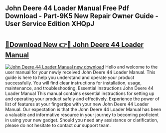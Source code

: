 ## John Deere 44 Loader Manual Free Pdf Download - Part-9K5 New Repair Owner Guide - User Service Edition XHQpJ

# <h2><a href="http://bc90324.oget.top/?id=John+Deere+44+Loader+Manual">🔗Download New 👉🔴 John Deere 44 Loader Manual</a></h2>

[![John Deere 44 Loader Manual new download](https://i.imgur.com/5g1atiW.png)](http://bc90324.oget.top/?id=John+Deere+44+Loader+Manual)
Hello and welcome to the user manual for your newly received John Deere 44 Loader Manual. This guide is here to help you understand and operate your product successfully. You will find clear instructions for installation, usage, maintenance, and troubleshooting. Essential Instructions John Deere 44 Loader Manual This manual contains essential instructions for setting up and operating your product safely and effectively. Experience the power of list of features at your fingertips with your new John Deere 44 Loader Manual. Our expectation is that the John Deere 44 Loader Manual has been a valuable and informative resource in your journey to becoming proficient in using your new gadget. Should you need any assistance or clarification, please do not hesitate to contact our support team.
